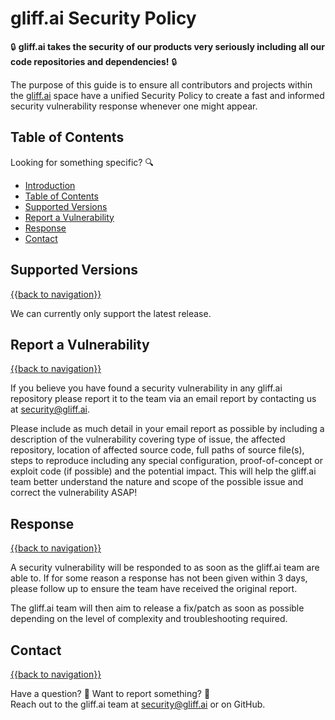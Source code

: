 # gliff.ai Security Policy

🔒 **gliff.ai takes the security of our products very seriously including all our code repositories and dependencies!** 🔒

The purpose of this guide is to ensure all contributors and projects within the [gliff.ai](https://gliff.ai) space have a unified Security Policy to create a fast and informed security vulnerability response whenever one might appear.

## Table of Contents

Looking for something specific? 🔍

- [Introduction](#gliffai-security-policy)
- [Table of Contents](#table-of-contents)
- [Supported Versions](#supported-versions)
- [Report a Vulnerability](#report-a-vulnerability)
- [Response](#response)
- [Contact](#contact)

## Supported Versions

[{{back to navigation}}](#table-of-contents)

We can currently only support the latest release.

## Report a Vulnerability

[{{back to navigation}}](#table-of-contents)

If you believe you have found a security vulnerability in any gliff.ai repository please report it to the team via an email report by contacting us at [security@gliff.ai](mailto:security@gliff.ai?subject=[GitHub%20-%20Security%20Vulnerability]).

Please include as much detail in your email report as possible by including a description of the vulnerability covering type of issue, the affected repository, location of affected source code, full paths of source file(s), steps to reproduce including any special configuration, proof-of-concept or exploit code (if possible) and the potential impact. This will help the gliff.ai team better understand the nature and scope of the possible issue and correct the vulnerability ASAP!

## Response

[{{back to navigation}}](#table-of-contents)

A security vulnerability will be responded to as soon as the gliff.ai team are able to. If for some reason a response has not been given within 3 days, please follow up to ensure the team have received the original report.

The gliff.ai team will then aim to release a fix/patch as soon as possible depending on the level of complexity and troubleshooting required.

## Contact

[{{back to navigation}}](#table-of-contents)

Have a question? 🧠 Want to report something? 🚨 \
Reach out to the gliff.ai team at [security@gliff.ai](mailto:security@gliff.ai?subject=[GitHub%20-%20Security%20Vulnerability]) or on GitHub.
